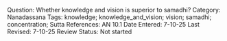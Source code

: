 Question: Whether knowledge and vision is superior to samadhi?
Category: Nanadassana<!-- diacritics -->
Tags: knowledge; knowledge_and_vision; vision; samadhi; concentration; 
Sutta References: AN 10.1
Date Entered: 7-10-25
Last Revised: 7-10-25
Review Status: Not started 
